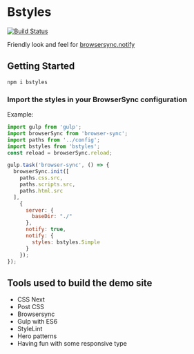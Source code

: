 
# Bstyles

[![Build Status](https://travis-ci.org/urre/bstyles.svg?branch=master)](https://travis-ci.org/urre/bstyles)

Friendly look and feel for [browsersync.notify](https://www.browsersync.io/)

## Getting Started

    npm i bstyles

### Import the styles in your BrowserSync configuration

Example:

```javascript
import gulp from 'gulp';
import browserSync from 'browser-sync';
import paths from '../config';
import bstyles from 'bstyles';
const reload = browserSync.reload;

gulp.task('browser-sync', () => {
  browserSync.init([
    paths.css.src,
    paths.scripts.src,
    paths.html.src
  ],
    {
      server: {
        baseDir: "./"
      },
      notify: true,
      notify: {
        styles: bstyles.Simple
      }
    });
});
```

## Tools used to build the demo site

+ CSS Next
+ Post CSS
+ Browsersync
+ Gulp with ES6
+ StyleLint
+ Hero patterns
+ Having fun with some responsive type